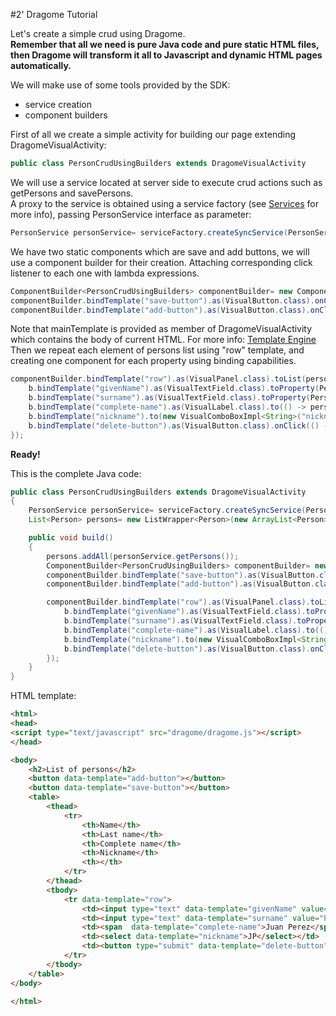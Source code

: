 
#2' Dragome Tutorial

Let's create a simple crud using Dragome.  
**Remember that all we need is pure Java code and pure static HTML files, then Dragome will transform it all to Javascript and dynamic HTML pages automatically.**


We will make use of some tools provided by the SDK: 
* service creation
* component builders

First of all we create a simple activity for building our page extending DragomeVisualActivity:
``` Java
public class PersonCrudUsingBuilders extends DragomeVisualActivity
```
We will use a service located at server side to execute crud actions such as getPersons and savePersons.  
A proxy to the service is obtained using a service factory (see [Services](services.md) for more info), passing PersonService interface as parameter:
``` Java
PersonService personService= serviceFactory.createSyncService(PersonService.class);
```

We have two static components which are save and add buttons, we will use a component builder for their creation. Attaching 
corresponding click listener to each one with lambda expressions.

``` Java
ComponentBuilder<PersonCrudUsingBuilders> componentBuilder= new ComponentBuilder<PersonCrudUsingBuilders>(mainPanel, this);
componentBuilder.bindTemplate("save-button").as(VisualButton.class).onClick(() -> personService.savePersons(persons)).build();
componentBuilder.bindTemplate("add-button").as(VisualButton.class).onClick(() -> persons.add(new Person())).build();
```

Note that mainTemplate is provided as member of DragomeVisualActivity which contains the body of current HTML. For more info: [Template Engine](template-engine.md)   
Then we repeat each element of persons list using "row" template, and creating one component for each property using binding capabilities.

``` Java
componentBuilder.bindTemplate("row").as(VisualPanel.class).toList(persons).repeat((person, b) -> {
    b.bindTemplate("givenName").as(VisualTextField.class).toProperty(Person::getGivenName, Person::setGivenName).build();
	b.bindTemplate("surname").as(VisualTextField.class).toProperty(Person::getSurname, Person::setSurname).build();
	b.bindTemplate("complete-name").as(VisualLabel.class).to(() -> person.getGivenName() + " " + person.getSurname()).build();
	b.bindTemplate("nickname").to(new VisualComboBoxImpl<String>("nickname", Arrays.asList("Pelusa", "Burrito", "Bocha", "Bruja"))).toProperty(Person::getNickname, Person::setNickname).build();
	b.bindTemplate("delete-button").as(VisualButton.class).onClick(() -> persons.remove(person)).build();
});
```

**Ready!**

This is the complete Java code:
``` Java
public class PersonCrudUsingBuilders extends DragomeVisualActivity
{
    PersonService personService= serviceFactory.createSyncService(PersonService.class);
    List<Person> persons= new ListWrapper<Person>(new ArrayList<Person>());

	public void build()
	{
		persons.addAll(personService.getPersons());
		ComponentBuilder<PersonCrudUsingBuilders> componentBuilder= new ComponentBuilder<PersonCrudUsingBuilders>(mainPanel, this);
		componentBuilder.bindTemplate("save-button").as(VisualButton.class).onClick(() -> personService.savePersons(persons)).build();
		componentBuilder.bindTemplate("add-button").as(VisualButton.class).onClick(() -> persons.add(new Person())).build();

		componentBuilder.bindTemplate("row").as(VisualPanel.class).toList(persons).repeat((person, b) -> {
			b.bindTemplate("givenName").as(VisualTextField.class).toProperty(Person::getGivenName, Person::setGivenName).build();
			b.bindTemplate("surname").as(VisualTextField.class).toProperty(Person::getSurname, Person::setSurname).build();
			b.bindTemplate("complete-name").as(VisualLabel.class).to(() -> person.getGivenName() + " " + person.getSurname()).build();
			b.bindTemplate("nickname").to(new VisualComboBoxImpl<String>("nickname", Arrays.asList("Pelusa", "Burrito", "Bocha", "Bruja"))).toProperty(Person::getNickname, Person::setNickname).build();
			b.bindTemplate("delete-button").as(VisualButton.class).onClick(() -> persons.remove(person)).build();
		});
	}
}
```

HTML template:
``` HTML
<html>
<head>
<script type="text/javascript" src="dragome/dragome.js"></script>
</head>

<body>
	<h2>List of persons</h2>
	<button data-template="add-button"></button>
	<button data-template="save-button"></button>
	<table>
		<thead>
			<tr>
				<th>Name</th>
				<th>Last name</th>
				<th>Complete name</th>
				<th>Nickname</th>
				<th></th>
			</tr>
		</thead>
		<tbody>
			<tr data-template="row">
				<td><input type="text" data-template="givenName" value="Juan"></input></td>
				<td><input type="text" data-template="surname" value="Perez"></input></td>
				<td><span  data-template="complete-name">Juan Perez</span></td>
				<td><select data-template="nickname">JP</select></td>
				<td><button type="submit" data-template="delete-button"></button></td>
			</tr>
		</tbody>
	</table>
</body>

</html>
```






